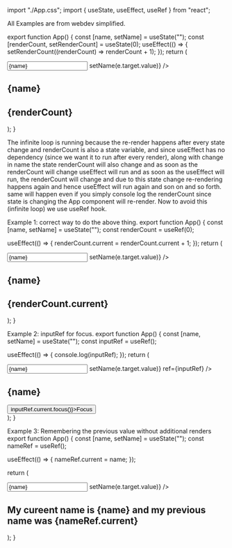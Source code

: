 import "./App.css";
import { useState, useEffect, useRef } from "react";

All Examples are from webdev simplified.

export function App() {
const [name, setName] = useState("");
const [renderCount, setRenderCount] = useState(0);
useEffect(() => {
setRenderCount((renderCount) => renderCount + 1);
});
return (
<div className="App">
<input
type="text"
value={name}
onChange={(e) => setName(e.target.value)}
/>
<h2>{name}</h2>
<h2>{renderCount}</h2>
</div>
);
}

The infinite loop is running because the re-render happens after every state change and renderCount is also a state variable, and since useEffect has no dependency (since we want it to run after every render), along with change in name the state renderCount will also change and as soon as the renderCount will change useEffect will run and as soon as the useEffect will run, the renderCount will change and due to this state change re-rendering happens again and hence useEffect will run again and son on and so forth. same will happen even if you simply console log the renderCount since state is changing the App component will re-render.
Now to avoid this (infinite loop) we use useRef hook.

Example 1: correct way to do the above thing.
export function App() {
const [name, setName] = useState("");
const renderCount = useRef(0);

useEffect(() => {
renderCount.current = renderCount.current + 1;
});
return (
<div className="App">
<input
type="text"
value={name}
onChange={(e) => setName(e.target.value)}
/>
<h2>{name}</h2>
<h2>{renderCount.current}</h2>
</div>
);
}

Example 2: inputRef for focus.
export function App() {
const [name, setName] = useState("");
const inputRef = useRef();

useEffect(() => {
console.log(inputRef);
});
return (
<div className="App">
<input
type="text"
value={name}
onChange={(e) => setName(e.target.value)}
ref={inputRef}
/>
<h2>{name}</h2>
<button onClick={() => inputRef.current.focus()}>Focus</button>
</div>
);
}

Example 3: Remembering the previous value without additional renders
export function App() {
const [name, setName] = useState("");
const nameRef = useRef();

useEffect(() => {
nameRef.current = name;
});

return (
<div className="App">
<input
type="text"
value={name}
onChange={(e) => setName(e.target.value)}
/>
<h2>
My cureent name is {name} and my previous name was {nameRef.current}
</h2>
</div>
);
}
